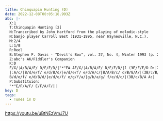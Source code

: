 ```yaml
---
title: Chinquapin Hunting (D)
date: 2022-12-08T00:05:18.993Z
abc: |-
  X:1
  T:Chinquapin Hunting [2]
  N:Transcribed by John Hartford from the playing of melodic-style 
  N:banjo player Carroll Best (1931-1995, near Waynesville, N.C.).
  M:2/4
  L:1/8
  R:Reel
  B:Stephen F. Davis - "Devil's Box", vol. 27, No. 4, Winter 1993 (p. 27)
  Z:abc's AK/Fiddler's Companion
  K:D
  F/G/|A/B/A/F/ D/E/F/D/|"*"EA AF/G/|A/B/A/F/ D/E/F/D/|1 (3E/F/E/D D:|2 ED D||
  |:A/c/|B/d/e/f/ e/d/B/d/|e/d/e/f/ e/d/A/c/|B/A/B/c/ d/B/G/A/|(3B/c/B/A A A/c/|
  B/d/e/f/ e/d/B/d/|e/d/e/f/ e/g/f/a/|g/b/a/g/ f/e/d/c/|(3B/c/B/A A:|
  P:Substituion:
  "*"E/F/A/F/ E/F/A/F/||
key: D
tags:
  - Tunes in D
---
```

https://youtu.be/uBtNEzVmJ7U